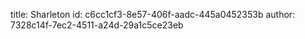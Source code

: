 title: Sharleton
id: c6cc1cf3-8e57-406f-aadc-445a0452353b
author: 7328c14f-7ec2-4511-a24d-29a1c5ce23eb
